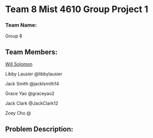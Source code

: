
# Team 8 Mist 4610 Group Project 1

### Team Name:

Group 8

## Team Members:

[Will Solomon](https://github.com/Willtsolomon)

Libby Lausier @libbylausier

Jack Smith @jacklsmith14

Grace Yao @graceyao2

Jack Clark @JackClark12

Zoey Cho @

## Problem Description:







